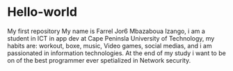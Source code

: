 # Hello-world
My first repository
My name is Farrel Jor6 Mbazaboua Izango, i am a student in ICT in app dev at Cape Peninsla University of Technology, my habits are: workout, boxe, music, Video games, social medias, and i am passionated in information technologies. At the end of my study i want to be on of the best programmer ever spetialized in Network security.  
